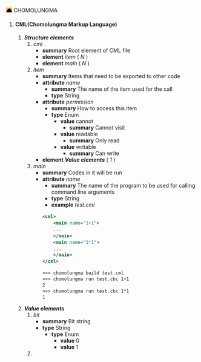 <img src="document/image/icon.svg" width="15px" /> CHOMOLUNGMA

1. #### CML(Chomolungma Markup Language)
    1. ***Structure elements***
       1. *cml*
          - **summary** Root element of CML file
          - **element** *item* ( *N* )
          - **element** *main* ( *N* )
       2. *item*
          - **summary** Items that need to be exported to other code
          - **attribute** *name*
            - **summary** The name of the item used for the call
            - **type** String
          - **attribute** *permission*
            - **summary** How to access this item
            - **type** Enum
              - **value** cannot
                - **summary** Cannot visit
              - **value** readable
                - **summary** Only read
              - **value** writable
                - **summary** Can write
          - **element** ***Value elements*** ( *1* )
       3. *main*
          - **summary** Codes in it will be run
          - **attribute** *name*
            - **summary** The name of the program to be used for calling command line arguments
            - **type** String
            - **example** *test.cml*
            ```xml
            <cml>
                <main name="1+1">
                ...
                </main>
                <main name="1*1">
                ...
                </main>
            </cml>
            ```
            ```shell
            >>> chomolungma build test.cml
            >>> chomolungma run test.cbc 1+1
            2
            >>> chomolungma run test.cbc 1*1
            1
            ```
    2. ***Value elements***
       1. *bit*
          - **summary** Bit string
          - **type** String
            - **type** Enum
              - **value** 0
              - **value** 1
       2. 
        